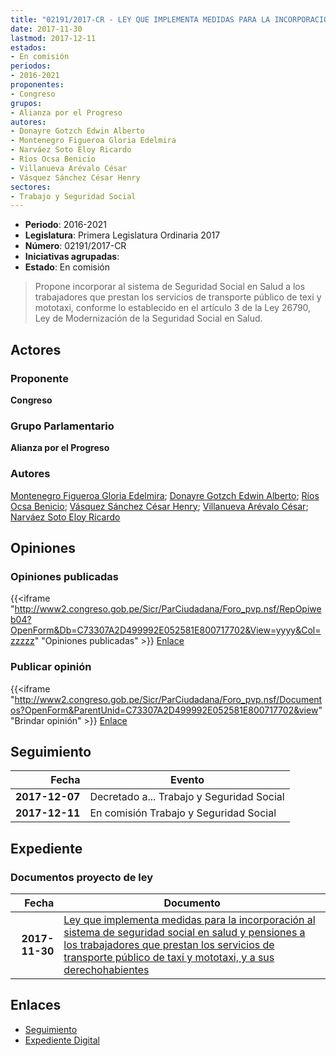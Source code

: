 ```yaml
---
title: "02191/2017-CR - LEY QUE IMPLEMENTA MEDIDAS PARA LA INCORPORACIÓN AL SISTEMA DE SEGURIDAD SOCIAL EN SALUD Y PENSIONES A LOS TRABAJADORES QUE PRESTAN LOS SERVICIOS DE TRANSPORTE PÚBLICO DE TAXI Y MOTOTAXI, Y A SUS DERECHOHABIENTES"
date: 2017-11-30
lastmod: 2017-12-11
estados:
- En comisión
periodos:
- 2016-2021
proponentes:
- Congreso
grupos:
- Alianza por el Progreso
autores:
- Donayre Gotzch Edwin Alberto
- Montenegro Figueroa Gloria Edelmira
- Narváez Soto Eloy Ricardo
- Ríos Ocsa Benicio
- Villanueva Arévalo César
- Vásquez Sánchez César Henry
sectores:
- Trabajo y Seguridad Social
---
```

- **Periodo**: 2016-2021
- **Legislatura**: Primera Legislatura Ordinaria 2017
- **Número**: 02191/2017-CR
- **Iniciativas agrupadas**: 
- **Estado**: En comisión

> Propone incorporar al sistema de Seguridad Social en Salud a los trabajadores que prestan los servicios de transporte público de texi y mototaxi, conforme lo establecido en el artículo 3 de la Ley 26790, Ley de Modernización de la Seguridad Social en Salud.


## Actores

### Proponente

**Congreso**

### Grupo Parlamentario

**Alianza por el Progreso**

### Autores

[Montenegro Figueroa Gloria Edelmira](mailto:mailto:gmontenegrof@congreso.gob.pe); [Donayre Gotzch Edwin Alberto](mailto:mailto:edonayre@congreso.gob.pe); [Ríos Ocsa Benicio](mailto:mailto:brios@congreso.gob.pe); [Vásquez Sánchez César Henry](mailto:mailto:cvasquezs@congreso.gob.pe); [Villanueva Arévalo César](mailto:mailto:cvillanueva@congreso.gob.pe); [Narváez Soto Eloy Ricardo](mailto:mailto:enarvaez@congreso.gob.pe)

## Opiniones

### Opiniones publicadas

{{<iframe "http://www2.congreso.gob.pe/Sicr/ParCiudadana/Foro_pvp.nsf/RepOpiweb04?OpenForm&Db=C73307A2D499992E052581E800717702&View=yyyy&Col=zzzzz" "Opiniones publicadas" >}}
[Enlace](http://www2.congreso.gob.pe/Sicr/ParCiudadana/Foro_pvp.nsf/RepOpiweb04?OpenForm&Db=C73307A2D499992E052581E800717702&View=yyyy&Col=zzzzz)

### Publicar opinión

{{<iframe "http://www2.congreso.gob.pe/Sicr/ParCiudadana/Foro_pvp.nsf/Documentos?OpenForm&ParentUnid=C73307A2D499992E052581E800717702&view" "Brindar opinión" >}}
[Enlace](http://www2.congreso.gob.pe/Sicr/ParCiudadana/Foro_pvp.nsf/Documentos?OpenForm&ParentUnid=C73307A2D499992E052581E800717702&view)


## Seguimiento

| Fecha | Evento |
|------:|--------|
| **2017-12-07** | Decretado a... Trabajo y Seguridad Social |
| **2017-12-11** | En comisión Trabajo y Seguridad Social |

## Expediente

### Documentos proyecto de ley

| Fecha | Documento |
|------:|-----------|
| **2017-11-30** | [Ley que implementa medidas para la incorporación al sistema de seguridad social en salud y pensiones a los trabajadores que prestan los servicios de transporte público de taxi y mototaxi, y a sus derechohabientes](http://www.leyes.congreso.gob.pe/Documentos/2016_2021/Proyectos_de_Ley_y_de_Resoluciones_Legislativas/PL0219120171130..pdf) |

## Enlaces

- [Seguimiento](http://www2.congreso.gob.pe/Sicr/TraDocEstProc/CLProLey2016.nsf/f7fff46988ca05b1052578e100829cc7/8026077aa7f2ba3a052581e80074e384?OpenDocument)
- [Expediente Digital](http://www2.congreso.gob.pe/Sicr/TraDocEstProc/Expvirt_2011.nsf/visbusqptramdoc1621/02191?opendocument)

